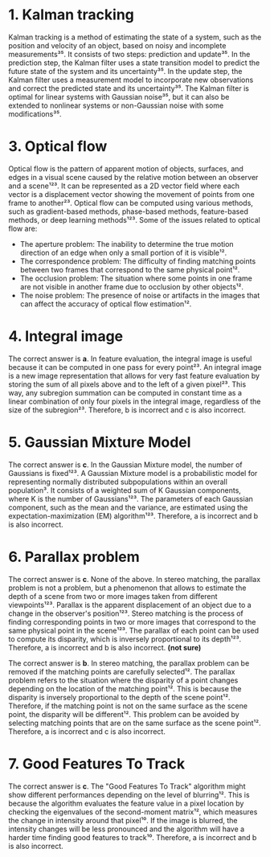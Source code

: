# 1. Kalman tracking

Kalman tracking is a method of estimating the state of a system, such as the position and velocity of an object, based on noisy and incomplete measurements³⁵. It consists of two steps: prediction and update³⁵. In the prediction step, the Kalman filter uses a state transition model to predict the future state of the system and its uncertainty³⁵. In the update step, the Kalman filter uses a measurement model to incorporate new observations and correct the predicted state and its uncertainty³⁵. The Kalman filter is optimal for linear systems with Gaussian noise³⁵, but it can also be extended to nonlinear systems or non-Gaussian noise with some modifications³⁵.

# 3. Optical flow

Optical flow is the pattern of apparent motion of objects, surfaces, and edges in a visual scene caused by the relative motion between an observer and a scene¹²³. It can be represented as a 2D vector field where each vector is a displacement vector showing the movement of points from one frame to another²³. Optical flow can be computed using various methods, such as gradient-based methods, phase-based methods, feature-based methods, or deep learning methods¹²³. Some of the issues related to optical flow are:

- The aperture problem: The inability to determine the true motion direction of an edge when only a small portion of it is visible¹².
- The correspondence problem: The difficulty of finding matching points between two frames that correspond to the same physical point¹².
- The occlusion problem: The situation where some points in one frame are not visible in another frame due to occlusion by other objects¹².
- The noise problem: The presence of noise or artifacts in the images that can affect the accuracy of optical flow estimation¹².

# 4. Integral image

The correct answer is **a**. In feature evaluation, the integral image is useful because it can be computed in one pass for every point²³. An integral image is a new image representation that allows for very fast feature evaluation by storing the sum of all pixels above and to the left of a given pixel²³. This way, any subregion summation can be computed in constant time as a linear combination of only four pixels in the integral image, regardless of the size of the subregion²³. Therefore, b is incorrect and c is also incorrect.

# 5. Gaussian Mixture Model

The correct answer is **c**. In the Gaussian Mixture model, the number of Gaussians is fixed¹²³. A Gaussian Mixture model is a probabilistic model for representing normally distributed subpopulations within an overall population³. It consists of a weighted sum of K Gaussian components, where K is the number of Gaussians¹²³. The parameters of each Gaussian component, such as the mean and the variance, are estimated using the expectation-maximization (EM) algorithm¹²³. Therefore, a is incorrect and b is also incorrect.

# 6. Parallax problem

The correct answer is **c**. None of the above. In stereo matching, the parallax problem is not a problem, but a phenomenon that allows to estimate the depth of a scene from two or more images taken from different viewpoints¹²³. Parallax is the apparent displacement of an object due to a change in the observer's position¹²³. Stereo matching is the process of finding corresponding points in two or more images that correspond to the same physical point in the scene¹²³. The parallax of each point can be used to compute its disparity, which is inversely proportional to its depth¹²³. Therefore, a is incorrect and b is also incorrect. **(not sure)**

The correct answer is **b**. In stereo matching, the parallax problem can be removed if the matching points are carefully selected¹². The parallax problem refers to the situation where the disparity of a point changes depending on the location of the matching point¹². This is because the disparity is inversely proportional to the depth of the scene point¹². Therefore, if the matching point is not on the same surface as the scene point, the disparity will be different¹². This problem can be avoided by selecting matching points that are on the same surface as the scene point¹². Therefore, a is incorrect and c is also incorrect.

# 7. Good Features To Track

The correct answer is **c**. The "Good Features To Track" algorithm might show different performances depending on the level of blurring¹². This is because the algorithm evaluates the feature value in a pixel location by checking the eigenvalues of the second-moment matrix¹², which measures the change in intensity around that pixel¹⁰. If the image is blurred, the intensity changes will be less pronounced and the algorithm will have a harder time finding good features to track¹⁰. Therefore, a is incorrect and b is also incorrect.